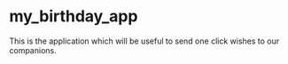 # my_birthday_app
This is the application which will be useful to send one click wishes to our companions.
